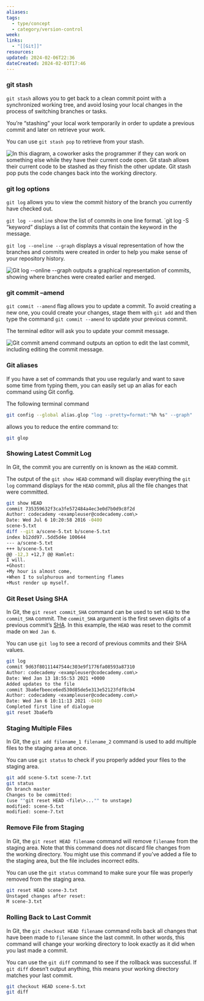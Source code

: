 ```yaml
---
aliases: 
tags:
  - type/concept
  - category/version-control
week: 
links:
  - "[[Git]]"
resources: 
updated: 2024-02-06T22:36
dateCreated: 2024-02-03T17:46
---
```

### git stash

`git stash` allows you to get back to a clean commit point with a synchronized working tree, and avoid losing your local changes in the process of switching branches or tasks.

You’re “stashing” your local work temporarily in order to update a previous commit and later on retrieve your work.

You can use `git stash pop` to retrieve from your stash.

![In this diagram, a coworker asks the programmer if they can work on something else while they have their current code open. Git stash allows their current code to be stashed as they finish the other update. Git stash pop puts the code changes back into the working directory.](https://static-assets.codecademy.com/Courses/learn-git-github/handy-git-operations/git-stash-pop-diagram.svg)

### git log options

`git log` allows you to view the commit history of the branch you currently have checked out.

`git log --oneline` show the list of commits in one line format. \`git log -S “keyword” displays a list of commits that contain the keyword in the message.

`git log --oneline --graph` displays a visual representation of how the branches and commits were created in order to help you make sense of your repository history.

![Git log --online --graph outputs a graphical representation of commits, showing where branches were created earlier and merged.](https://static-assets.codecademy.com/Courses/learn-git-github/handy-git-operations/git-log-oneline-graph.png)

### git commit –amend

`git commit --amend` flag allows you to update a commit. To avoid creating a new one, you could create your changes, stage them with `git add` and then type the command `git commit --amend` to update your previous commit.

The terminal editor will ask you to update your commit message.

![Git commit amend command outputs an option to edit the last commit, including editing the commit message.](https://static-assets.codecademy.com/Courses/learn-git-github/handy-git-operations/git-commit-amend.png)

### Git aliases

If you have a set of commands that you use regularly and want to save some time from typing them, you can easily set up an alias for each command using Git config.

The following terminal command

```sh
git config --global alias.glop "log --pretty=format:"%h %s" --graph"
```

allows you to reduce the entire command to:

```sh
git glop
```

### Showing Latest Commit Log

In Git, the commit you are currently on is known as the `HEAD` commit.

The output of the `git show HEAD` command will display everything the `git log` command displays for the `HEAD` commit, plus all the file changes that were committed.

```sh
git show HEAD
commit 735359632f3ca3fe572484a4ec3e0d7b0d9c8f2d
Author: codecademy <exampleuser@codecademy.com\>
Date: Wed Jul 6 10:20:58 2016 -0400
scene-5.txt
diff --git a/scene-5.txt b/scene-5.txt
index b12dd97..5dd5d4e 100644
--- a/scene-5.txt
+++ b/scene-5.txt
@@ -12,3 +12,7 @@ Hamlet:
I will.
+Ghost:
+My hour is almost come,
+When I to sulphurous and tormenting flames
+Must render up myself.
```

### Git Reset Using SHA

In Git, the `git reset commit_SHA` command can be used to set `HEAD` to the `commit_SHA` commit. The `commit_SHA` argument is the first seven digits of a previous commit’s [SHA](https://en.wikipedia.org/wiki/Secure_Hash_Algorithms). In this example, the `HEAD` was reset to the commit made on `Wed Jan 6`.

You can use `git log` to see a record of previous commits and their SHA values.

```sh
git log
commit 9d63f80111447544c303e9f1776fa08593a87310
Author: codecademy <exampleuser@codecademy.com\>
Date: Wed Jan 13 18:55:53 2021 +0000
Added updates to the file
commit 3ba6efbeece6ed530d85de5e313e52123fdf8cb4
Author: codecademy <exampleuser@codecademy.com\>
Date: Wed Jan 6 10:11:13 2021 -0400
Completed first line of dialogue
git reset 3ba6efb
```

### Staging Multiple Files

In Git, the `git add filename_1 filename_2` command is used to add multiple files to the staging area at once.

You can use `git status` to check if you properly added your files to the staging area.

```sh
git add scene-5.txt scene-7.txt
git status
On branch master
Changes to be committed:
(use ""git reset HEAD <file\>..."" to unstage)
modified: scene-5.txt
modified: scene-7.txt
```

### Remove File from Staging

In Git, the `git reset HEAD filename` command will remove `filename` from the staging area. Note that this command does _not_ discard file changes from the working directory. You might use this command if you’ve added a file to the staging area, but the file includes incorrect edits.

You can use the `git status` command to make sure your file was properly removed from the staging area.

```sh
git reset HEAD scene-3.txt
Unstaged changes after reset:
M scene-3.txt
```

### Rolling Back to Last Commit

In Git, the `git checkout HEAD filename` command rolls back all changes that have been made to `filename` since the last commit. In other words, this command will change your working directory to look exactly as it did when you last made a commit.

You can use the `git diff` command to see if the rollback was successful. If `git diff` doesn’t output anything, this means your working directory matches your last commit.

```sh
git checkout HEAD scene-5.txt
git diff
```
